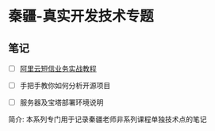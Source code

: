 # 秦疆-真实开发技术专题

## 笔记

- [ ] [阿里云短信业务实战教程](学相伴学习笔记/学相伴-秦疆-真实开发技术专题/通俗易懂的阿里云短信业务实战教程.md)
- [ ] 手把手教你如何分析开源项目
- [ ] 服务器及宝塔部署环境说明



简介: 本系列专门用于记录秦疆老师非系列课程单独技术点的笔记